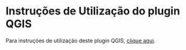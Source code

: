 # Instruções de Utilização do plugin QGIS

Para instruções de utilização deste plugin QGIS, [clique aqui](https://richterv.github.io/fptoolsdoc/plot_allocation_qgis/).
